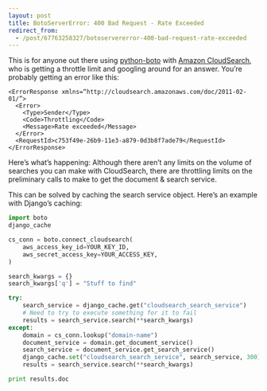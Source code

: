 ```yaml
---
layout: post
title: BotoServerError: 400 Bad Request - Rate Exceeded
redirect_from:
  - /post/67763258327/botoservererror-400-bad-request-rate-exceeded
---
```

This is for anyone out there using [python-boto](http://t.umblr.com/redirect?z=https%3A%2F%2Fgithub.com%2Fboto%2Fboto&t=ZDk0MWRiOTJkYzI2MDliYjQzODgyYTdjNjFkN2ZlNDdlMzMzNDcyYSxkM09zMzYzYg%3D%3D&b=t%3AV3QsY1F6pCug4-HUnFvSyw&p=http%3A%2F%2Fwww.mattthered.com%2Fpost%2F67763258327%2Fbotoservererror-400-bad-request-rate-exceeded&m=1) with [Amazon CloudSearch](http://t.umblr.com/redirect?z=http%3A%2F%2Faws.amazon.com%2Fcloudsearch%2F&t=ZDE4Mzk3YzczOWE1N2FjZGEyODkzMWFhZWE5ZTJjOTRkYjg1OTNhNixkM09zMzYzYg%3D%3D&b=t%3AV3QsY1F6pCug4-HUnFvSyw&p=http%3A%2F%2Fwww.mattthered.com%2Fpost%2F67763258327%2Fbotoservererror-400-bad-request-rate-exceeded&m=1), who is getting a throttle limit and googling around for an answer. You’re probably getting an error like this:
```
<ErrorResponse xmlns=“http://cloudsearch.amazonaws.com/doc/2011-02-01/”>
  <Error>
    <Type>Sender</Type>
    <Code>Throttling</Code>
    <Message>Rate exceeded</Message>
  </Error>
  <RequestId>c753f49e-26b9-11e3-a879-0d3b8f7ade79</RequestId>
</ErrorResponse>
```

Here’s what’s happening: Although there aren’t any limits on the volume of searches you can make with CloudSearch, there are throttling limits on the preliminary calls to make to get the document & search service.

This can be solved by caching the search service object. Here’s an example with Django’s caching:

```python
import boto
django_cache

cs_conn = boto.connect_cloudsearch(
    aws_access_key_id=YOUR_KEY_ID,
    aws_secret_access_key=YOUR_ACCESS_KEY,
)

search_kwargs = {}
search_kwargs['q'] = "Stuff to find"

try:
    search_service = django_cache.get("cloudsearch_search_service")
    # Need to try to execute something for it to fail         
    results = search_service.search(**search_kwargs)
except:
    domain = cs_conn.lookup("domain-name")
    document_service = domain.get_document_service()
    search_service = document_service.get_search_service()
    django_cache.set("cloudsearch_search_service", search_service, 300)
    results = search_service.search(**search_kwargs)

print results.doc


```

